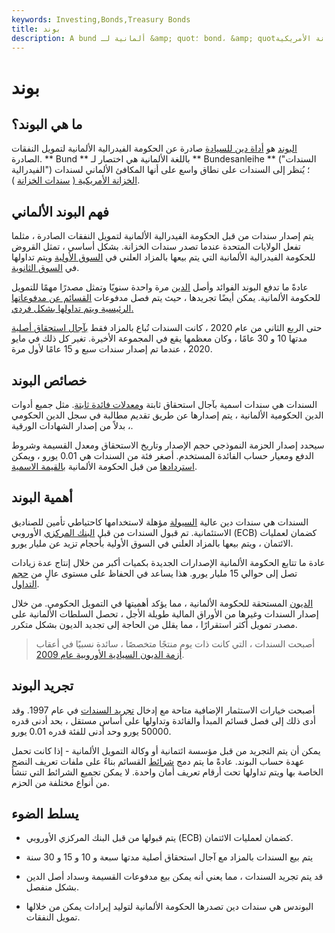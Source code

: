 ```yaml
---
keywords: Investing,Bonds,Treasury Bonds
title: بوند
description: A bund ألمانية لـ &amp; quot؛ bond، &amp; quot؛ هي أداة دين صادرة عن الحكومة الفيدرالية الألمانية تشبه سندات الخزانة الأمريكية.
---
```


# بوند
## ما هي البوند؟

[البوند](/sovereign-debt) هو [أداة دين للسيادة](/sovereign-debt) صادرة عن الحكومة الفيدرالية الألمانية لتمويل النفقات الصادرة. ** Bund ** باللغة الألمانية هي اختصار لـ ** Bundesanleihe ** ("السندات الفيدرالية") ؛ يُنظر إلى السندات على نطاق واسع على أنها المكافئ الألماني لسندات [الخزانة الأمريكية (](/treasurybond) [سندات الخزانة](/treasurybond) ).

## فهم البوند الألماني

يتم إصدار سندات من قبل الحكومة الفيدرالية الألمانية لتمويل النفقات الصادرة ، مثلما تفعل الولايات المتحدة عندما تصدر سندات الخزانة. بشكل أساسي ، تمثل القروض للحكومة الفيدرالية الألمانية التي يتم بيعها بالمزاد العلني في [السوق الأولية](/primarymarket) ويتم تداولها في [السوق الثانوية](/secondarymarket).

عادةً ما تدفع البوند الفوائد وأصل [الدين](/principal) مرة واحدة سنويًا وتمثل مصدرًا مهمًا للتمويل للحكومة الألمانية. يمكن أيضًا تجريدها ، حيث يتم فصل مدفوعات [القسائم عن مدفوعاتها الرئيسية ويتم تداولها بشكل فردي.](/coupon)

حتى الربع الثاني من عام 2020 ، كانت السندات تُباع بالمزاد فقط [بآجال استحقاق أصلية](/maturity) مدتها 10 و 30 عامًا ، وكان معظمها يقع في المجموعة الأخيرة. تغير كل ذلك في مايو 2020 ، عندما تم إصدار سندات سبع و 15 عامًا لأول مرة.

## خصائص البوند

السندات هي سندات اسمية بآجال استحقاق ثابتة [ومعدلات فائدة ثابتة](/interestrate). مثل جميع أدوات الدين الحكومية الألمانية ، يتم إصدارها عن طريق تقديم مطالبة في سجل الدين الحكومي ، بدلاً من إصدار الشهادات الورقية.

سيحدد إصدار الحزمة النموذجي حجم الإصدار وتاريخ الاستحقاق ومعدل القسيمة وشروط الدفع ومعيار حساب الفائدة المستخدم. أصغر فئة من السندات هي 0.01 يورو ، ويمكن [استردادها](/redemption) من قبل الحكومة الألمانية [بالقيمة الاسمية](/parvalue).

## أهمية البوند

السندات هي سندات دين عالية [السيولة](/liquidasset) مؤهلة لاستخدامها كاحتياطي تأمين للصناديق الاستئمانية. تم قبول السندات من قبل [البنك المركزي](/europeancentralbank) الأوروبي (ECB) كضمان لعمليات الائتمان ، ويتم بيعها بالمزاد العلني في السوق الأولية بأحجام تزيد عن مليار يورو.

عادة ما تتابع الحكومة الألمانية الإصدارات الجديدة بكميات أكبر من خلال إنتاج عدة زيادات تصل إلى حوالي 15 مليار يورو. هذا يساعد في الحفاظ على مستوى عالٍ من [حجم التداول](/volume).

[الديون](/debt) المستحقة للحكومة الألمانية ، مما يؤكد أهميتها في التمويل الحكومي. من خلال إصدار السندات وغيرها من الأوراق المالية طويلة الأجل ، تحصل السلطات الألمانية على مصدر تمويل أكثر استقرارًا ، مما يقلل من الحاجة إلى تجديد الديون بشكل متكرر.

> أصبحت السندات ، التي كانت ذات يوم منتجًا متخصصًا ، سائدة نسبيًا في أعقاب [أزمة الديون السيادية الأوروبية عام 2009](/european-sovereign-debt-crisis).

>

## تجريد البوند

أصبحت خيارات الاستثمار الإضافية متاحة مع إدخال [تجريد السندات](/stripbond) في عام 1997. وقد أدى ذلك إلى فصل قسائم المبدأ والفائدة وتداولها على أساس مستقل ، بحد أدنى قدره 50000 يورو وحد أدنى للفئة قدره 0.01 يورو.

يمكن أن يتم التجريد من قبل مؤسسة ائتمانية أو وكالة التمويل الألمانية - إذا كانت تحمل عهدة حساب البوند. عادةً ما يتم دمج [شرائط](/coupon-stripping) القسائم بناءً على ملفات تعريف النضج الخاصة بها ويتم تداولها تحت أرقام تعريف أمان واحدة. لا يمكن تجميع الشرائط التي تنشأ من أنواع مختلفة من الحزم.

## يسلط الضوء

- يتم قبولها من قبل البنك المركزي الأوروبي (ECB) كضمان لعمليات الائتمان.

- يتم بيع السندات بالمزاد مع آجال استحقاق أصلية مدتها سبعة و 10 و 15 و 30 سنة

- قد يتم تجريد السندات ، مما يعني أنه يمكن بيع مدفوعات القسيمة وسداد أصل الدين بشكل منفصل.

- البوندس هي سندات دين تصدرها الحكومة الألمانية لتوليد إيرادات يمكن من خلالها تمويل النفقات.

